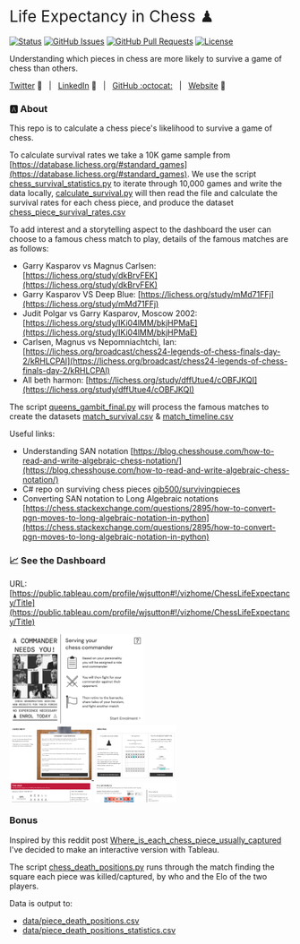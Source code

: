 <h1 style="font-weight:normal"> 
  Life Expectancy in Chess ♟
</h1>

[![Status](https://img.shields.io/badge/status-active-success.svg)]() [![GitHub Issues](https://img.shields.io/github/issues/wjsutton/life_expectancy_in_chess.svg)](https://github.com/wjsutton/life_expectancy_in_chess/issues) [![GitHub Pull Requests](https://img.shields.io/github/issues-pr/wjsutton/life_expectancy_in_chess.svg)](https://github.com/wjsutton/life_expectancy_in_chess/pulls) [![License](https://img.shields.io/badge/license-MIT-blue.svg)](/LICENSE)

Understanding which pieces in chess are more likely to survive a game of chess than others.

[Twitter][Twitter] :speech_balloon:&nbsp;&nbsp;&nbsp;|&nbsp;&nbsp;&nbsp;[LinkedIn][LinkedIn] :necktie:&nbsp;&nbsp;&nbsp;|&nbsp;&nbsp;&nbsp;[GitHub :octocat:][GitHub]&nbsp;&nbsp;&nbsp;|&nbsp;&nbsp;&nbsp;[Website][Website] :link:

<!--/div-->

<!--
Quick Link 
-->

[Twitter]:https://twitter.com/WJSutton12
[LinkedIn]:https://www.linkedin.com/in/will-sutton-14711627/
[GitHub]:https://github.com/wjsutton
[Website]:https://wjsutton.github.io/

### :a: About

This repo is to calculate a chess piece's likelihood to survive a game of chess.

To calculate survival rates we take a 10K game sample from [https://database.lichess.org/#standard_games](https://database.lichess.org/#standard_games). We use the script [chess_survival_statistics.py](https://github.com/wjsutton/life_expectancy_in_chess/blob/main/chess_survival_statistics.py) to iterate through 10,000 games and write the data locally, [calculate_survival.py](https://github.com/wjsutton/life_expectancy_in_chess/blob/main/calculate_survival.py) will then read the file and calculate the survival rates for each chess piece, and produce the dataset [chess_piece_survival_rates.csv](https://github.com/wjsutton/life_expectancy_in_chess/blob/main/data/chess_piece_survival_rates.csv)

To add interest and a storytelling aspect to the dashboard the user can choose to a famous chess match to play, details of the famous matches are as follows:

- Garry Kasparov vs Magnus Carlsen: [https://lichess.org/study/dkBrvFEK](https://lichess.org/study/dkBrvFEK)
- Garry Kasparov VS Deep Blue: [https://lichess.org/study/mMd71FFj](https://lichess.org/study/mMd71FFj)
- Judit Polgar vs Garry Kasparov, Moscow 2002: [https://lichess.org/study/IKi04lMM/bkjHPMaE](https://lichess.org/study/IKi04lMM/bkjHPMaE)
- Carlsen, Magnus vs 	Nepomniachtchi, Ian: [https://lichess.org/broadcast/chess24-legends-of-chess-finals-day-2/kRHLCPAl](https://lichess.org/broadcast/chess24-legends-of-chess-finals-day-2/kRHLCPAl)
- All beth harmon: [https://lichess.org/study/dffUtue4/cOBFJKQI](https://lichess.org/study/dffUtue4/cOBFJKQI)

The script [queens_gambit_final.py](https://github.com/wjsutton/life_expectancy_in_chess/blob/main/queens_gambit_final.py) will process the famous matches to create the datasets [match_survival.csv](https://github.com/wjsutton/life_expectancy_in_chess/blob/main/data/match_survival.csv) & [match_timeline.csv](https://github.com/wjsutton/life_expectancy_in_chess/blob/main/data/match_timeline.csv)

Useful links:
- Understanding SAN notation [https://blog.chesshouse.com/how-to-read-and-write-algebraic-chess-notation/](https://blog.chesshouse.com/how-to-read-and-write-algebraic-chess-notation/)
- C# repo on surviving chess pieces [ojb500/survivingpieces](https://github.com/ojb500/survivingpieces)
- Converting SAN notation to Long Algebraic notations [https://chess.stackexchange.com/questions/2895/how-to-convert-pgn-moves-to-long-algebraic-notation-in-python](https://chess.stackexchange.com/questions/2895/how-to-convert-pgn-moves-to-long-algebraic-notation-in-python)

### 📈 See the Dashboard 

URL: [https://public.tableau.com/profile/wjsutton#!/vizhome/ChessLifeExpectancy/Title](https://public.tableau.com/profile/wjsutton#!/vizhome/ChessLifeExpectancy/Title)

<div style="width: 300px; height:300px; overflow: hidden;margin: 0 10px 0 0">
<a href="https://public.tableau.com/profile/wjsutton#!/vizhome/ChessLifeExpectancy/Title">
<img src='https://raw.githubusercontent.com/wjsutton/life_expectancy_in_chess/main/dashboard_images/Title.png' width="80%">
  <img src='https://raw.githubusercontent.com/wjsutton/life_expectancy_in_chess/main/dashboard_images/Enrolment.png' width="49%">
  <img src='https://raw.githubusercontent.com/wjsutton/life_expectancy_in_chess/main/dashboard_images/Selection.png' width="49%">
  <img src='https://raw.githubusercontent.com/wjsutton/life_expectancy_in_chess/main/dashboard_images/Result.png' width="49%">
  <img src='https://raw.githubusercontent.com/wjsutton/life_expectancy_in_chess/main/dashboard_images/Barracks.png' width="49%">
</a>
</div>

### Bonus

Inspired by this reddit post [Where_is_each_chess_piece_usually_captured](https://www.reddit.com/r/dataisbeautiful/comments/npscky/oc_where_is_each_chess_piece_usually_captured/) I've decided to make an interactive version with Tableau.

The script [chess_death_positions.py](https://github.com/wjsutton/life_expectancy_in_chess/blob/main/chess_death_positions.py) runs through the match finding the square each piece was killed/captured, by who and the Elo of the two players.

Data is output to:
- [data/piece_death_positions.csv](https://github.com/wjsutton/life_expectancy_in_chess/blob/main/data/piece_death_positions.csv)
- [data/piece_death_positions_statistics.csv](https://github.com/wjsutton/life_expectancy_in_chess/blob/main/data/piece_death_positions_statistics.csv)



